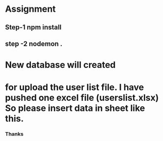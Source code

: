 # Assignment
## Step-1 npm install
## step -2 nodemon .

# New database will created 

# for upload the user list file. I have pushed one excel file (userslist.xlsx) So please insert data in sheet like this.

### Thanks
